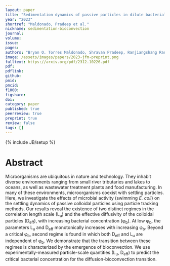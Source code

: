 ```yaml
---
layout: paper
title: "Sedimentation dynamics of passive particles in dilute bacterial suspensions: emergence of bioconvection"
year: "2023"
shortref: "Maldonado, Pradeep et al."
nickname: sedimentation-bioconvection
journal: 
volume: 
issue: 
pages: 
authors: "Bryan O. Torres Maldonado, Shravan Pradeep, Ranjiangshang Ran, Douglas Jerolmack, Paulo E. Arratia"
image: /assets/images/papers/2023-jfm-preprint.png
fulltext: https://arxiv.org/pdf/2312.10226.pdf
pdf: 
pdflink: 
github: 
pmid: 
pmcid: 
f1000: 
figshare: 
doi: 
category: paper
published: true
peerreview: true
preprint: true
review: false
tags: []
---
```

{% include JB/setup %}

# Abstract 

Microorganisms are ubiquitous in nature and technology. They inhabit diverse environments ranging from small river tributaries and lakes to oceans, as well as wastewater treatment plants and food manufacturing. In many of these environments, microorganisms coexist with settling particles. Here, we investigate the effects of microbial activity (swimming <i>E. coli</i>) on the settling dynamics of passive colloidal particles using particle tracking methods. Our results reveal the existence of two distinct regimes in the correlation length scale (L<sub>u</sub>) and the effective diffusivity of the colloidal particles (D<sub>eff</sub>), with increasing bacterial concentration (&phi;<sub>b</sub>). At low &phi;<sub>b</sub>, the parameters L<sub>u</sub> and D<sub>eff</sub> monotonically increases with increasing &phi;<sub>b</sub>. Beyond a critical &phi;<sub>b</sub>, second regime is found in which both D<sub>eff</sub> and L<sub>u</sub> are independent of &phi;<sub>b</sub>. We demonstrate that the transition between these regimes is characterized by the emergence of bioconvection. We use experimentally-measured particle-scale quantities (L<sub>u</sub>, D<sub>eff</sub>) to predict the critical bacterial concentration for the diffusion-bioconvection transition.